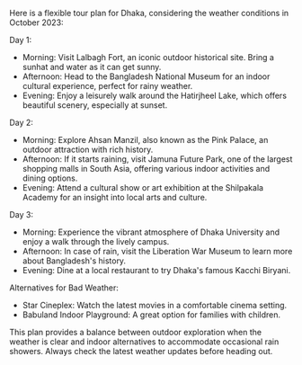 Here is a flexible tour plan for Dhaka, considering the weather conditions in October 2023:

Day 1: 
- Morning: Visit Lalbagh Fort, an iconic outdoor historical site. Bring a sunhat and water as it can get sunny.
- Afternoon: Head to the Bangladesh National Museum for an indoor cultural experience, perfect for rainy weather.
- Evening: Enjoy a leisurely walk around the Hatirjheel Lake, which offers beautiful scenery, especially at sunset.

Day 2:
- Morning: Explore Ahsan Manzil, also known as the Pink Palace, an outdoor attraction with rich history.
- Afternoon: If it starts raining, visit Jamuna Future Park, one of the largest shopping malls in South Asia, offering various indoor activities and dining options.
- Evening: Attend a cultural show or art exhibition at the Shilpakala Academy for an insight into local arts and culture.

Day 3:
- Morning: Experience the vibrant atmosphere of Dhaka University and enjoy a walk through the lively campus.
- Afternoon: In case of rain, visit the Liberation War Museum to learn more about Bangladesh's history.
- Evening: Dine at a local restaurant to try Dhaka's famous Kacchi Biryani.

Alternatives for Bad Weather:
- Star Cineplex: Watch the latest movies in a comfortable cinema setting.
- Babuland Indoor Playground: A great option for families with children.

This plan provides a balance between outdoor exploration when the weather is clear and indoor alternatives to accommodate occasional rain showers. Always check the latest weather updates before heading out.
```